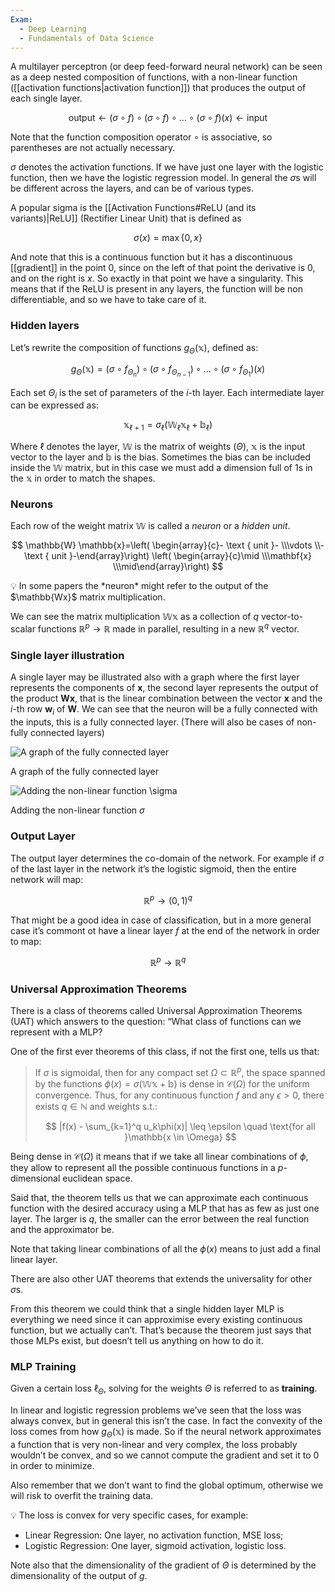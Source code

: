 ```yaml
---
Exam:
  - Deep Learning
  - Fundamentals of Data Science
---
```

A multilayer perceptron (or deep feed-forward neural network) can be seen as a deep nested composition of functions, with a non-linear function ([[activation functions|activation function]]) that produces the output of each single layer.

$$
\text{output}\leftarrow (\sigma \circ f) \circ(\sigma \circ f) \circ \dots \circ (\sigma \circ f) (x) \leftarrow \text{input}
$$

Note that the function composition operator $\circ$ is associative, so parentheses are not actually necessary.

$\sigma$ denotes the activation functions. If we have just one layer with the logistic function, then we have the logistic regression model. In general the $\sigma$s will be different across the layers, and can be of various types.

A popular sigma is the [[Activation Functions#ReLU (and its variants)|ReLU]] (Rectifier Linear Unit) that is defined as

$$
\sigma(x) = \max\{0, x\}
$$

And note that this is a continuous function but it has a discontinuous [[gradient]] in the point $0$, since on the left of that point the derivative is $0$, and on the right is $x$. So exactly in that point we have a singularity. This means that if the ReLU is present in any layers, the function will be non differentiable, and so we have to take care of it.

### Hidden layers

Let’s rewrite the composition of functions $g_\Theta(\mathbb{x})$, defined as:

$$
g_\Theta(\mathbb{x}) = (\sigma \circ f_{\Theta_n}) \circ(\sigma \circ f_{\Theta_{n-1}}) \circ \dots \circ (\sigma \circ f_{\Theta_1}) (x) 
$$

Each set $\Theta_i$ is the set of parameters of the $i$-th layer. Each intermediate layer can be expressed as:

$$
\mathbb{x}_{\ell+1} = \sigma_\ell(\mathbb{W}_\ell\mathbb{x}_\ell + \mathbb{b}_\ell)
$$

Where $\ell$ denotes the layer, $\mathbb{W}$ is the matrix of weights ($\Theta$), $\mathbb{x}$ is the input vector to the layer and $\mathbb{b}$ is the bias. Sometimes the bias can be included inside the $\mathbb{W}$ matrix, but in this case we must add a dimension full of $1$s in the $\mathbb{x}$ in order to match the shapes.

### Neurons

Each row of the weight matrix $\mathbb{W}$ is called a *neuron* or a *hidden unit*.

$$
\mathbb{W} \mathbb{x}=\left(
\begin{array}{c}- \text { unit }- \\\vdots \\- \text { unit }-\end{array}\right)
\left(
\begin{array}{c}\mid 
\\\mathbf{x} \\\mid\end{array}\right)
$$

<aside>
💡 In some papers the *neuron* might refer to the output of the $\mathbb{Wx}$ matrix multiplication.

</aside>

We can see the matrix multiplication $\mathbb{Wx}$ as a collection of $q$ vector-to-scalar functions $\mathbb{R}^p \to \mathbb{R}$ made in parallel, resulting in a new $\mathbb{R}^q$ vector.

### Single layer illustration

A single layer may be illustrated also with a graph where the first layer represents the components of $\boldsymbol{x}$, the second layer represents the output of the product $\boldsymbol{Wx}$, that is the linear combination between the vector $\boldsymbol{x}$ and the $i$-th row $\boldsymbol{w}_i$ of $\boldsymbol{W}$. We can see that the neuron will be a fully connected with the inputs, this is a fully connected layer. (There will also be cases of non-fully connected layers)

![A graph of the fully connected layer](Screenshot_2023-03-30_at_2.04.41_PM.jpeg)

A graph of the fully connected layer

![Adding the non-linear function $\sigma$](Screenshot_2023-03-30_at_2.04.33_PM.jpeg)

Adding the non-linear function $\sigma$

### Output Layer

The output layer determines the co-domain of the network. For example if $\sigma$ of the last layer in the network it’s the logistic sigmoid, then the entire network will map:

$$
\mathbb{R}^p \to (0,1)^q
$$

That might be a good idea in case of classification, but in a more general case it’s commont ot have a linear layer $f$ at the end of the network in order to map:

$$
\mathbb{R}^p \to \mathbb{R}^q
$$
### Universal Approximation Theorems

There is a class of theorems called Universal Approximation Theorems (UAT) which answers to the question: “What class of functions can we represent with a MLP?

One of the first ever theorems of this class, if not the first one, tells us that:

> If $\sigma$ is sigmoidal, then for any compact set $\Omega \subset \mathbb{R}^p$, the space spanned by the functions $\phi(x) =  \sigma(\mathbb{Wx} + \mathbb{b})$ is dense in $\mathcal{C}(\Omega)$ for the uniform convergence. Thus, for any continuous function $f$ and any $\epsilon > 0$, there exists $q \in \mathbb{N}$ and weights s.t.:
> 
> 
> $$
> |f(x) - \sum_{k=1}^q u_k\phi(x)| \leq \epsilon \quad \text{for all }\mathbb{x \in \Omega}
> $$
> 

Being dense in $\mathcal{C}(\Omega)$ it means that if we take all linear combinations of $\phi$, they allow to represent all the possible continuous functions in a $p$-dimensional euclidean space.

Said that, the theorem tells us that we can approximate each continuous function with the desired accuracy using a MLP that has as few as just one layer. The larger is $q$, the smaller can the error between the real function and the approximator be.

Note that taking linear combinations of all the $\phi(x)$ means to just add a final linear layer.

There are also other UAT theorems that extends the universality for other $\sigma$s.

From this theorem we could think that a single hidden layer MLP is everything we need since it can approximise every existing continuous function, but we actually can’t. That’s because the theorem just says that those MLPs exist, but doesn’t tell us anything on how to do it.

### MLP Training

Given a certain loss $\ell_\Theta$, solving for the weights $\Theta$ is referred to as **training**.

In linear and logistic regression problems we’ve seen that the loss was always convex, but in general this isn’t the case. In fact the convexity of the loss comes from how $g_\Theta(\mathbb{x})$ is made. So if the neural network approximates a function that is very non-linear and very complex, the loss probably wouldn’t be convex, and so we cannot compute the gradient and set it to $0$ in order to minimize.

Also remember that we don’t want to find the global optimum, otherwise we will risk to overfit the training data.

<aside>
💡 The loss is convex for very specific cases, for example:

- Linear Regression: One layer, no activation function, MSE loss;
- Logistic Regression: One layer, sigmoid activation, logistic loss.
</aside>

Note also that the dimensionality of the gradient of $\Theta$ is determined by the dimensionality of the output of $g$.